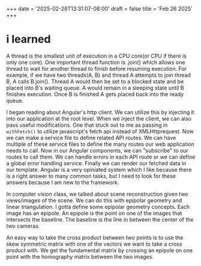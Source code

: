 +++
date = '2025-02-26T13:31:07-08:00'
draft = false
title = 'Feb 26 2025'
+++

# i learned

A thread is the smallest unit of execution in a CPU core(or CPU if there is only one core). One important thread function
is .join() which allows one thread to wait for another thread to finish before resuming execution. For example, if we
have two threads(A, B) and thread A attempts to join thread B,  A calls B.join(). Thread A would then be set to a blocked state 
and be placed into B's waiting queue. A would remain in a sleeping state until B finishes execution. Once B is finished
A gets placed back into the ready queue. 

I began reading about Angular's http client. We can utilize this by injecting it into our application at the root level.
When we inject the client, we can also pass useful modifications. One that stuck out to me as passing in `withFetch()` to 
utilize javascript's fetch api instead of XMLHttprequest. Now we can make a service file to define related API routes. We
can have multiple of these service files to define the many routes our web application needs to call. Now in our Angular
components, we can "subscribe" to our routes to call them. We can handle errors in each API route or we can define a global
error handling service. Finally we can render our fetched data in our template. Angular is a very opiniated system which I 
like because there is a right answer to many common tasks, but I need to look for these answers because I am new to the 
framework. 

In computer vision class, we talked about scene reconstruction given two views/images of the scene. We can do this with 
epipolar geometry and linear triangulation. 
I gotta define some epipolar geometry concepts. Each image has an epipole. An epipole is the point on one of the images that
intersects the baseline. The baseline is the line in between the center of the two cameras. 

An easy way to take the cross product between two points is to use the skew symmetric matrix with one of the vectors we want
to take a cross product with. We get the fundamental matrix by crossing an epipole on one point with the homography matrix
between the two images. 


